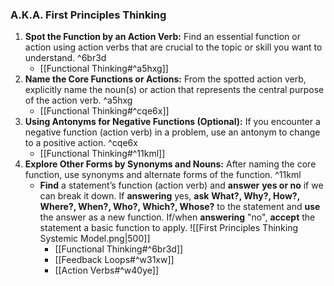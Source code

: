 ### A.K.A. First Principles Thinking
1. **Spot the Function by an Action Verb:** Find an essential function or action using action verbs that are crucial to the topic or skill you want to understand. ^6br3d
	- [[Functional Thinking#^a5hxg]]
2. **Name the Core Functions or Actions:** From the spotted action verb, explicitly name the noun(s) or action that represents the central purpose of the action verb. ^a5hxg
	- [[Functional Thinking#^cqe6x]]
3. **Using Antonyms for Negative Functions (Optional):** If you encounter a negative function (action verb) in a problem, use an antonym to change to a positive action. ^cqe6x
    - [[Functional Thinking#^11kml]]
4. **Explore Other Forms by Synonyms and Nouns:** After naming the core function, use synonyms and alternate forms of the function. ^11kml
    - **Find** a statement’s function (action verb) and **answer** **yes or no** if we can break it down.
        If **answering** yes, **ask** **What?, Why?, How?, Where?, When?, Who?, Which?, Whose?** to the statement and **use** the answer as a new function.
        If/when **answering** "no", **accept** the statement a basic function to apply.
        ![[First Principles Thinking Systemic Model.png|500]]
        - [[Functional Thinking#^6br3d]]
        - [[Feedback Loops#^w31xw]]
        - [[Action Verbs#^w40ye]]